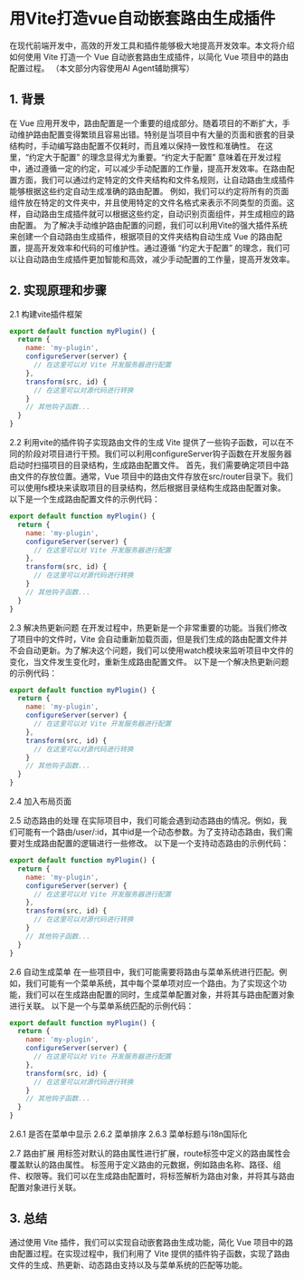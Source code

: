 # 用Vite打造vue自动嵌套路由生成插件

在现代前端开发中，高效的开发工具和插件能够极大地提高开发效率。本文将介绍如何使用 Vite 打造一个 Vue 自动嵌套路由生成插件，以简化 Vue 项目中的路由配置过程。
（本文部分内容使用AI Agent辅助撰写）

## 1. 背景

在 Vue 应用开发中，路由配置是一个重要的组成部分。随着项目的不断扩大，手动维护路由配置变得繁琐且容易出错。特别是当项目中有大量的页面和嵌套的目录结构时，手动编写路由配置不仅耗时，而且难以保持一致性和准确性。
在这里，“约定大于配置” 的理念显得尤为重要。“约定大于配置” 意味着在开发过程中，通过遵循一定的约定，可以减少手动配置的工作量，提高开发效率。在路由配置方面，我们可以通过约定特定的文件夹结构和文件名规则，让自动路由生成插件能够根据这些约定自动生成准确的路由配置。
例如，我们可以约定将所有的页面组件放在特定的文件夹中，并且使用特定的文件名格式来表示不同类型的页面。这样，自动路由生成插件就可以根据这些约定，自动识别页面组件，并生成相应的路由配置。
为了解决手动维护路由配置的问题，我们可以利用Vite的强大插件系统来创建一个自动路由生成插件，根据项目的文件夹结构自动生成 Vue 的路由配置，提高开发效率和代码的可维护性。通过遵循 “约定大于配置” 的理念，我们可以让自动路由生成插件更加智能和高效，减少手动配置的工作量，提高开发效率。

## 2. 实现原理和步骤

2.1 构建vite插件框架

```javascript
export default function myPlugin() {
  return {
    name: 'my-plugin',
    configureServer(server) {
      // 在这里可以对 Vite 开发服务器进行配置
    },
    transform(src, id) {
      // 在这里可以对源代码进行转换
    }
    // 其他钩子函数...
  }
}
```

2.2 利用vite的插件钩子实现路由文件的生成
Vite 提供了一些钩子函数，可以在不同的阶段对项目进行干预。我们可以利用configureServer钩子函数在开发服务器启动时扫描项目的目录结构，生成路由配置文件。
首先，我们需要确定项目中路由文件的存放位置。通常，Vue 项目中的路由文件存放在src/router目录下。我们可以使用fs模块来读取项目的目录结构，然后根据目录结构生成路由配置对象。
以下是一个生成路由配置文件的示例代码：

```javascript
export default function myPlugin() {
  return {
    name: 'my-plugin',
    configureServer(server) {
      // 在这里可以对 Vite 开发服务器进行配置
    },
    transform(src, id) {
      // 在这里可以对源代码进行转换
    }
    // 其他钩子函数...
  }
}
```

2.3 解决热更新问题
在开发过程中，热更新是一个非常重要的功能。当我们修改了项目中的文件时，Vite 会自动重新加载页面，但是我们生成的路由配置文件并不会自动更新。为了解决这个问题，我们可以使用watch模块来监听项目中文件的变化，当文件发生变化时，重新生成路由配置文件。
以下是一个解决热更新问题的示例代码：

```javascript
export default function myPlugin() {
  return {
    name: 'my-plugin',
    configureServer(server) {
      // 在这里可以对 Vite 开发服务器进行配置
    },
    transform(src, id) {
      // 在这里可以对源代码进行转换
    }
    // 其他钩子函数...
  }
}
```

2.4 加入布局页面

2.5 动态路由的处理
在实际项目中，我们可能会遇到动态路由的情况。例如，我们可能有一个路由/user/:id，其中id是一个动态参数。为了支持动态路由，我们需要对生成路由配置的逻辑进行一些修改。
以下是一个支持动态路由的示例代码：

```javascript
export default function myPlugin() {
  return {
    name: 'my-plugin',
    configureServer(server) {
      // 在这里可以对 Vite 开发服务器进行配置
    },
    transform(src, id) {
      // 在这里可以对源代码进行转换
    }
    // 其他钩子函数...
  }
}
```

2.6 自动生成菜单
在一些项目中，我们可能需要将路由与菜单系统进行匹配。例如，我们可能有一个菜单系统，其中每个菜单项对应一个路由。为了实现这个功能，我们可以在生成路由配置的同时，生成菜单配置对象，并将其与路由配置对象进行关联。
以下是一个与菜单系统匹配的示例代码：

```javascript
export default function myPlugin() {
  return {
    name: 'my-plugin',
    configureServer(server) {
      // 在这里可以对 Vite 开发服务器进行配置
    },
    transform(src, id) {
      // 在这里可以对源代码进行转换
    }
    // 其他钩子函数...
  }
}
```

2.6.1 是否在菜单中显示
2.6.2 菜单排序
2.6.3 菜单标题与i18n国际化

2.7 路由扩展
用<route>标签对默认的路由属性进行扩展，route标签中定义的路由属性会覆盖默认的路由属性。
<route>标签用于定义路由的元数据，例如路由名称、路径、组件、权限等。我们可以在生成路由配置时，将<route>标签解析为路由对象，并将其与路由配置对象进行关联。

## 3. 总结

通过使用 Vite 插件，我们可以实现自动嵌套路由生成功能，简化 Vue 项目中的路由配置过程。在实现过程中，我们利用了 Vite 提供的插件钩子函数，实现了路由文件的生成、热更新、动态路由支持以及与菜单系统的匹配等功能。
